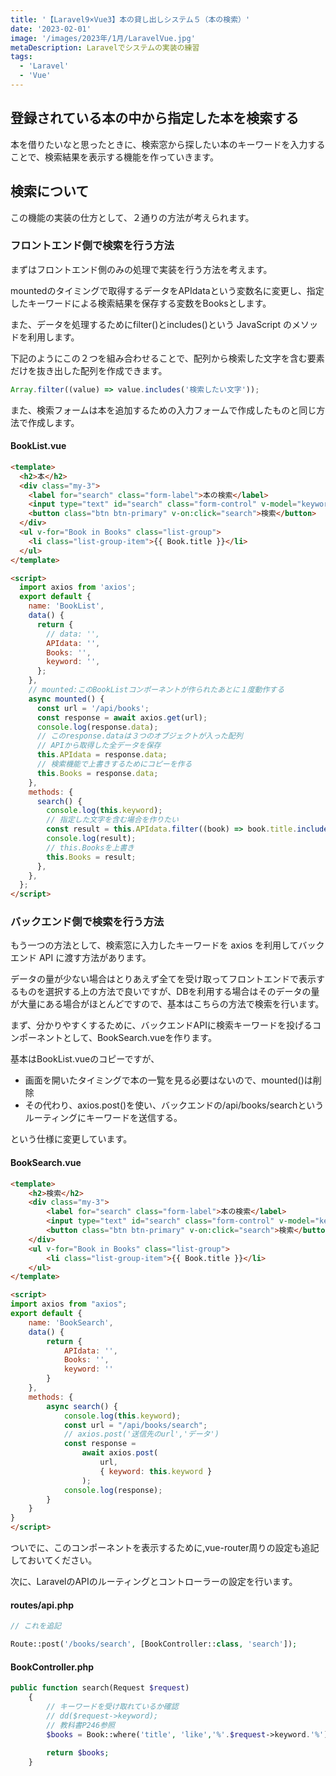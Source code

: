 ```yaml
---
title: '【Laravel9×Vue3】本の貸し出しシステム５（本の検索）'
date: '2023-02-01'
image: '/images/2023年/1月/LaravelVue.jpg'
metaDescription: Laravelでシステムの実装の練習
tags:
  - 'Laravel'
  - 'Vue'
---
```


## 登録されている本の中から指定した本を検索する

本を借りたいなと思ったときに、検索窓から探したい本のキーワードを入力することで、検索結果を表示する機能を作っていきます。

## 検索について

この機能の実装の仕方として、２通りの方法が考えられます。

### フロントエンド側で検索を行う方法

まずはフロントエンド側のみの処理で実装を行う方法を考えます。

<bold>mounted</bold>のタイミングで取得するデータを<bold>APIdata</bold>という変数名に変更し、指定したキーワードによる検索結果を保存する変数を<bold>Books</bold>とします。

また、データを処理するために<red>filter()</red>と<red>includes()</red>という JavaScript のメソッドを利用します。

下記のようにこの２つを組み合わせることで、配列から検索した文字を含む要素だけを抜き出した配列を作成できます。

```javascript
Array.filter((value) => value.includes('検索したい文字'));
```

また、検索フォームは本を追加するための入力フォームで作成したものと同じ方法で作成します。

#### BookList.vue

```html
<template>
  <h2>本</h2>
  <div class="my-3">
    <label for="search" class="form-label">本の検索</label>
    <input type="text" id="search" class="form-control" v-model="keyword" />
    <button class="btn btn-primary" v-on:click="search">検索</button>
  </div>
  <ul v-for="Book in Books" class="list-group">
    <li class="list-group-item">{{ Book.title }}</li>
  </ul>
</template>

<script>
  import axios from 'axios';
  export default {
    name: 'BookList',
    data() {
      return {
        // data: '',
        APIdata: '',
        Books: '',
        keyword: '',
      };
    },
    // mounted:このBookListコンポーネントが作られたあとに１度動作する
    async mounted() {
      const url = '/api/books';
      const response = await axios.get(url);
      console.log(response.data);
      // このresponse.dataは３つのオブジェクトが入った配列
      // APIから取得した全データを保存
      this.APIdata = response.data;
      // 検索機能で上書きするためにコピーを作る
      this.Books = response.data;
    },
    methods: {
      search() {
        console.log(this.keyword);
        // 指定した文字を含む場合を作りたい
        const result = this.APIdata.filter((book) => book.title.includes(this.keyword));
        console.log(result);
        // this.Booksを上書き
        this.Books = result;
      },
    },
  };
</script>
```

### バックエンド側で検索を行う方法

もう一つの方法として、検索窓に入力したキーワードを axios を利用してバックエンド API に渡す方法があります。

データの量が少ない場合はとりあえず全てを受け取ってフロントエンドで表示するものを選択する上の方法で良いですが、DBを利用する場合はそのデータの量が大量にある場合がほとんどですので、基本はこちらの方法で検索を行います。


まず、分かりやすくするために、バックエンドAPIに検索キーワードを投げるコンポーネントとして、BookSearch.vueを作ります。

基本はBookList.vueのコピーですが、

- 画面を開いたタイミングで本の一覧を見る必要はないので、mounted()は削除
- その代わり、axios.post()を使い、バックエンドの<bold>/api/books/search</bold>というルーティングにキーワードを送信する。

という仕様に変更しています。

#### BookSearch.vue
```html
<template>
    <h2>検索</h2>
    <div class="my-3">
        <label for="search" class="form-label">本の検索</label>
        <input type="text" id="search" class="form-control" v-model="keyword">
        <button class="btn btn-primary" v-on:click="search">検索</button>
    </div>
    <ul v-for="Book in Books" class="list-group">
        <li class="list-group-item">{{ Book.title }}</li>
    </ul>
</template>

<script>
import axios from "axios";
export default {
    name: 'BookSearch',
    data() {
        return {
            APIdata: '',
            Books: '',
            keyword: ''
        }
    },
    methods: {
        async search() {
            console.log(this.keyword);
            const url = "/api/books/search";
            // axios.post('送信先のurl','データ')
            const response =
                await axios.post(
                    url,
                    { keyword: this.keyword }
                );
            console.log(response);
        }
    }
}
</script>
```

ついでに、このコンポーネントを表示するために,vue-router周りの設定も追記しておいてください。


次に、LaravelのAPIのルーティングとコントローラーの設定を行います。

#### routes/api.php
```php
// これを追記

Route::post('/books/search', [BookController::class, 'search']);

```

#### BookController.php
```php
public function search(Request $request)
    {
        // キーワードを受け取れているか確認
        // dd($request->keyword);
        // 教科書P246参照
        $books = Book::where('title', 'like','%'.$request->keyword.'%')->get();
        
        return $books;
    }
```
